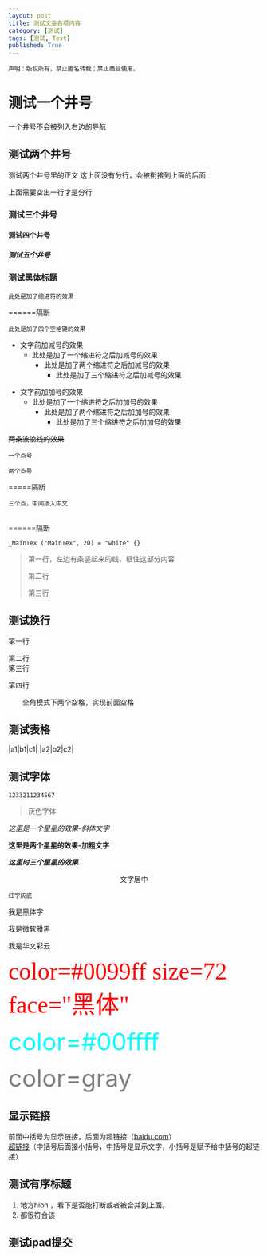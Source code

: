 ```yaml
---
layout: post
title: 测试文章各项内容
category: [测试]
tags: [测试, Test]
published: True
---
```



`声明：版权所有，禁止匿名转载；禁止商业使用。`


# 测试一个井号
一个井号不会被列入右边的导航

## 测试两个井号


测试两个井号里的正文
这上面没有分行，会被衔接到上面的后面

上面需要空出一行才是分行

### 测试三个井号

#### 测试四个井号

##### 测试五个井号

### **测试黑体标题**


	此处是加了缩进符的效果

======隔断

    此处是加了四个空格键的效果


- 文字前加减号的效果
	- 此处是加了一个缩进符之后加减号的效果
		- 此处是加了两个缩进符之后加减号的效果
			- 此处是加了三个缩进符之后加减号的效果

+ 文字前加加号的效果
	+ 此处是加了一个缩进符之后加加号的效果
		+ 此处是加了两个缩进符之后加加号的效果
			+ 此处是加了三个缩进符之后加加号的效果
		
~~两条波浪线的效果~~

`一个点号`

``两个点号``

=====隔断


```
三个点，中间插入中文
```
<br>
======隔断
<br>

```
_MainTex ("MainTex", 2D) = "white" {}
```


<blockquote>
<p>
第一行，左边有条竖起来的线，框住这部分内容
</p>
<p>
第二行
</p>
第三行
</blockquote>


## 测试换行 ##
第一行

第二行
<br>
第三行
<p></p>
第四行

　　全角模式下两个空格，实现前面空格




## 测试表格

|a1|b1|c1|
|a2|b2|c2|


## 测试字体

`1233211234567`

> 灰色字体

*这里是一个星星的效果-斜体文字*

**这里是两个星星的效果-加粗文字**

***这里时三个星星的效果***

<center>
文字居中
</center>

`红字灰底`

<font face="黑体">我是黑体字</font>


<font face="微软雅黑">我是微软雅黑</font>


<font face="STCAIYUN">我是华文彩云</font>


<font color=red size=7 face="黑体">color=#0099ff size=72 face="黑体"</font>

<font color=#00ffff size=72>color=#00ffff</font>

<font color=gray size=72>color=gray</font>


## 显示链接
前面中括号为显示链接，后面为超链接（[baidu.com](https://www.baidu.com/)）
<br>
[超链接](http://baidu.com)（中括号后面接小括号，中括号是显示文字，小括号是赋予给中括号的超链接）

## 测试有序标题
1. 地方hioh
，看下是否能打断或者被合并到上面。
2. 都很符合该

## 测试ipad提交

